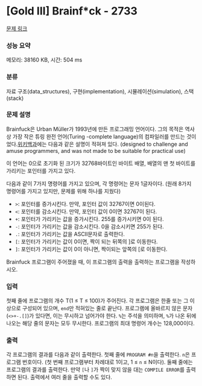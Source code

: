 # [Gold III] Brainf*ck - 2733 

[문제 링크](https://www.acmicpc.net/problem/2733) 

### 성능 요약

메모리: 38160 KB, 시간: 504 ms

### 분류

자료 구조(data_structures), 구현(implementation), 시뮬레이션(simulation), 스택(stack)

### 문제 설명

<p>Brainfuck은 Urban Müller가 1993년에 만든 프로그래밍 언어이다. 그의 목적은 역사상 가장 작은 튜링 완전 언어(Turing -complete language)의 컴파일러를 만드는 것이었다.<a href="https://en.wikipedia.org/wiki/Brainfuck">위키백과</a>에는 다음과 같은 설명이 적혀져 있다. (designed to challenge and amuse programmers, and was not made to be suitable for practical use)</p>

<p>이 언어는 0으로 초기화 된 크기가 32768바이트인 바이트 배열, 배열의 맨 첫 바이트를 가리키는 포인터를 가지고 있다.</p>

<p>다음과 같이 7가지 명령어를 가지고 있으며, 각 명령어는 문자 1글자이다. (원래 8가지 명령어를 가지고 있지만, 문제를 위해 하나를 지웠다)</p>

<ul>
	<li><code>></code>: 포인터를 증가시킨다. 만약, 포인터 값이 32767이면 0이된다.</li>
	<li><code><</code>: 포인터를 감소시킨다. 만약, 포인터 값이 0이면 32767이 된다.</li>
	<li><code>+</code>: 포인터가 가리키는 값을 증가시킨다. 255를 증가시키면 0이 된다.</li>
	<li><code>-</code>: 포인터가 가리키는 값을 감소시킨다. 0을 감소시키면 255가 된다.</li>
	<li><code>.</code>: 포인터가 가리키는 값을 ASCII문자로 출력한다.</li>
	<li><code>[</code>: 포인터가 가리키는 값이 0이면, 짝이 되는 뒤쪽의 ]로 이동한다.</li>
	<li><code>]</code>: 포인터가 가리키는 값이 0이 아니면, 짝이되는 앞쪽의 [로 이동한다.</li>
</ul>

<p>Brainfuck 프로그램이 주어졌을 때, 이 프로그램의 출력을 출력하는 프로그램을 작성하시오.</p>

### 입력 

 <p>첫째 줄에 프로그램의 개수 T(1 ≤ T ≤ 100)가 주어진다. 각 프로그램은 한줄 또는 그 이상으로 구성되어 있으며, <code>end</code>만 적혀있는 줄로 끝난다. 프로그램에 올바르지 않은 문자 (<code><>+-.[]</code>)가 있다면, 이는 무시하고 넘어가야 한다. <code>%</code>는 주석을 의미하며, <code>%</code>가 나온 뒤에 나오는 해당 줄의 문자는 모두 무시한다. 프로그램의 최대 명령어 개수는 128,000이다.</p>

### 출력 

 <p>각 프로그램의 결과를 다음과 같이 출력한다. 첫째 줄에 <code>PROGRAM #n</code>을 출력한다. <code>n</code>은 프로그램 번호이다. (첫 번째 프로그램부터 차례대로 1이고, 1 ≤ <code>n</code> ≤ N이다). 둘째 줄에는 프로그램의 결과를 출력한다. 만약 <code>[</code>나 <code>]</code>가 짝이 맞지 않을 대는 <code>COMPILE ERROR</code>를 출력하면 된다. 출력에서 여러 줄을 출력할 수도 있다.</p>

